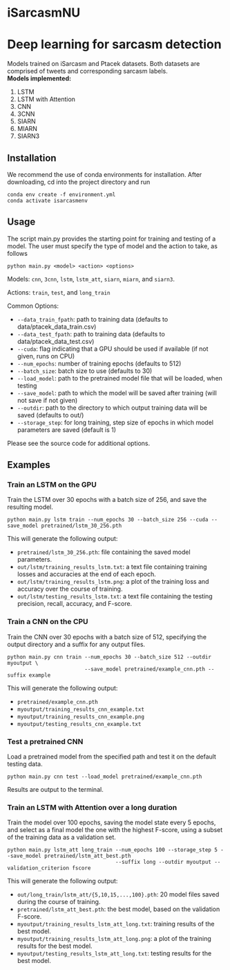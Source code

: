 # iSarcasmNU
<h1>Deep learning for sarcasm detection</h1>
Models trained on iSarcasm and Ptacek datasets. Both datasets are comprised of tweets and corresponding sarcasm labels.
<br>
<b>Models implemented:</b>
<ol>
  <li>LSTM</li>
  <li>LSTM with Attention</li>
  <li>CNN</li>
  <li>3CNN</li>
  <li>SIARN</li>
  <li>MIARN</li>
  <li>SIARN3</li>
</ol>

## Installation
We recommend the use of conda environments for installation. After downloading, cd into the project directory and run

```
conda env create -f environment.yml
conda activate isarcasmenv
```

## Usage
The script main.py provides the starting point for training and testing of a model. The user must specify the type of model and the action to take, as follows

```
python main.py <model> <action> <options>
```

Models: ```cnn```, ```3cnn```, ```lstm```, ```lstm_att```, ```siarn```, ```miarn```, and ```siarn3```.

Actions: ```train```, ```test```, and ```long_train```

Common Options:
  - ```--data_train_fpath```: path to training data (defaults to data/ptacek_data_train.csv)
  - ```--data_test_fpath```: path to training data (defaults to data/ptacek_data_test.csv)
  - ```--cuda```: flag indicating that a GPU should be used if available (if not given, runs on CPU)
  - ```--num_epochs```: number of training epochs (defaults to 512)
  - ```--batch_size```: batch size to use (defaults to 30)
  - ```--load_model```: path to the pretrained model file that will be loaded, when testing
  - ```--save_model```: path to which the model will be saved after training (will not save if not given)
  - ```--outdir```: path to the directory to which output training data will be saved (defaults to out/<model>)
  - ```--storage_step```: for long training, step size of epochs in which model parameters are saved (default is 1)

Please see the source code for additional options.

## Examples

### Train an LSTM on the GPU
  
  Train the LSTM over 30 epochs with a batch size of 256, and save the resulting model.

```
python main.py lstm train --num_epochs 30 --batch_size 256 --cuda --save_model pretrained/lstm_30_256.pth
```

This will generate the following output:

  - ```pretrained/lstm_30_256.pth```: file containing the saved model parameters.
  - ```out/lstm/training_results_lstm.txt```: a text file containing training losses and accuracies at the end of each epoch.
  - ```out/lstm/training_results_lstm.png```: a plot of the training loss and accuracy over the course of training.
  - ```out/lstm/testing_results_lstm.txt```: a text file containing the testing precision, recall, accuracy, and F-score.

### Train a CNN on the CPU 
  
  Train the CNN over 30 epochs with a batch size of 512, specifying the output directory and a suffix for any output files.

```
python main.py cnn train --num_epochs 30 --batch_size 512 --outdir myoutput \
                         --save_model pretrained/example_cnn.pth --suffix example
```

This will generate the following output:
  
  - ```pretrained/example_cnn.pth```
  - ```myoutput/training_results_cnn_example.txt```
  - ```myoutput/training_results_cnn_example.png```
  - ```myoutput/testing_results_cnn_example.txt```

### Test a pretrained CNN
  
  Load a pretrained model from the specified path and test it on the default testing data.

```
python main.py cnn test --load_model pretrained/example_cnn.pth
```

Results are output to the terminal.
  
### Train an LSTM with Attention over a long duration

  Train the model over 100 epochs, saving the model state every 5 epochs, and select as a final model the one with the highest F-score, 
  using a subset of the training data as a validation set.
  
```
python main.py lstm_att long_train --num_epochs 100 --storage_step 5 --save_model pretrained/lstm_att_best.pth 
                                   --suffix long --outdir myoutput --validation_criterion fscore
```

This will generate the following output:

- ```out/long_train/lstm_att/{5,10,15,...,100}.pth```: 20 model files saved during the course of training.
- ```pretrained/lstm_att_best.pth```: the best model, based on the validation F-score.
- ```myoutput/training_results_lstm_att_long.txt```: training results of the best model.
- ```myoutput/training_results_lstm_att_long.png```: a plot of the training results for the best model.
- ```myoutput/testing_results_lstm_att_long.txt```: testing results for the best model.
